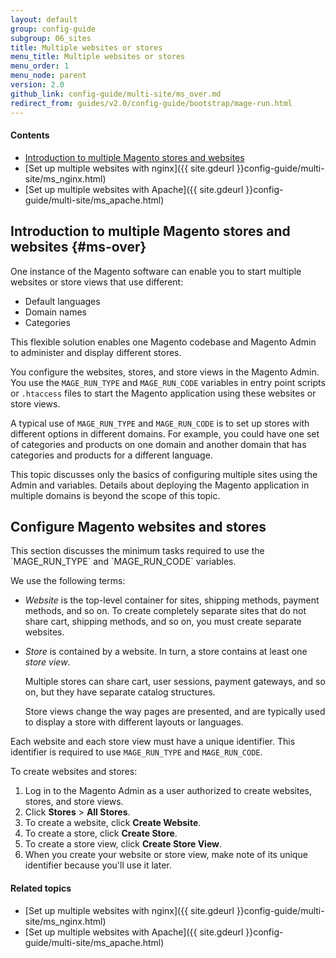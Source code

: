 ```yaml
---
layout: default
group: config-guide
subgroup: 06_sites
title: Multiple websites or stores
menu_title: Multiple websites or stores
menu_order: 1
menu_node: parent
version: 2.0
github_link: config-guide/multi-site/ms_over.md
redirect_from: guides/v2.0/config-guide/bootstrap/mage-run.html
---
```


#### Contents
*	[Introduction to multiple Magento stores and websites](#ms-over)
*	[Set up multiple websites with nginx]({{ site.gdeurl }}config-guide/multi-site/ms_nginx.html)
*	[Set up multiple websites with Apache]({{ site.gdeurl }}config-guide/multi-site/ms_apache.html)

## Introduction to multiple Magento stores and websites {#ms-over}
One instance of the Magento software can enable you to start multiple websites or store views that use different:

*   Default languages
*   Domain names
*   Categories

This flexible solution enables one Magento codebase and Magento Admin to administer and display different stores.

You configure the websites, stores, and store views in the Magento Admin. You use the `MAGE_RUN_TYPE` and `MAGE_RUN_CODE` variables in entry point scripts or `.htaccess` files to start the Magento application using these websites or store views. 

A typical use of `MAGE_RUN_TYPE` and `MAGE_RUN_CODE` is to set up stores with different options in different domains. For example, you could have one set of categories and products on one domain and another domain that has categories and products for a different language.

<div class="bs-callout bs-callout-info" id="info">
<span class="glyphicon-class">
  <p>This topic discusses only the basics of configuring multiple sites using the Admin and variables. Details about deploying the Magento application in multiple domains is beyond the scope of this topic.</p></span>
</div>

<h2 id="magerun-conf">Configure Magento websites and stores</h2>
This section discusses the minimum tasks required to use the `MAGE_RUN_TYPE` and `MAGE_RUN_CODE` variables. 

We use the following terms:

*	*Website* is the top-level container for sites, shipping methods, payment methods, and so on. To create completely separate sites that do not share cart, shipping methods, and so on,  you must create separate websites. 

*	*Store* is contained by a website. In turn, a store contains at least one *store view*. 

	Multiple stores can share cart, user sessions, payment gateways, and so on, but they have separate catalog structures. 

	Store views change the way pages are presented, and are typically used to display a store with different layouts or languages. 

Each website and each store view must have a unique identifier. This identifier is required to use `MAGE_RUN_TYPE` and `MAGE_RUN_CODE`.

To create websites and stores:

1.	Log in to the Magento Admin as a user authorized to create websites, stores, and store views.
2.	Click **Stores** > **All Stores**.
3.	To create a website, click **Create Website**.
4.	To create a store, click **Create Store**.
5.	To create a store view, click **Create Store View**.
5.	When you create your website or store view, make note of its unique identifier because you'll use it later.

#### Related topics
*	[Set up multiple websites with nginx]({{ site.gdeurl }}config-guide/multi-site/ms_nginx.html)
*	[Set up multiple websites with Apache]({{ site.gdeurl }}config-guide/multi-site/ms_apache.html)
